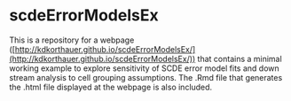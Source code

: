 # scdeErrorModelsEx

This is a repository for a webpage ([http://kdkorthauer.github.io/scdeErrorModelsEx/](http://kdkorthauer.github.io/scdeErrorModelsEx/)) that contains a minimal working example to explore sensitivity of SCDE error model fits and down stream analysis to cell grouping assumptions. The .Rmd file that generates the .html file displayed at the webpage is also included.  
